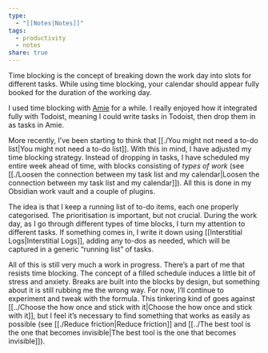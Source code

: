```yaml
---
type:
  - "[[Notes|Notes]]"
tags:
  - productivity
  - notes
share: true
---
```


Time blocking is the concept of breaking down the work day into slots for different tasks. While using time blocking, your calendar should appear fully booked for the duration of the working day.

I used time blocking with [Amie](https://amie.so) for a while. I really enjoyed how it integrated fully with Todoist, meaning I could write tasks in Todoist, then drop them in as tasks in Amie.

More recently, I’ve been starting to think that [[./You might not need a to-do list|You might not need a to-do list]]. With this in mind, I have adjusted my time blocking strategy. Instead of dropping in tasks, I have scheduled my entire week ahead of time, with blocks consisting of _types of work_ (see [[./Loosen the connection between my task list and my calendar|Loosen the connection between my task list and my calendar]]). All this is done in my Obsidian work vault and a couple of plugins.

The idea is that I keep a running list of to-do items, each one properly categorised. The prioritisation is important, but not crucial. During the work day, as I go through different types of time blocks, I turn my attention to different tasks. If something comes in, I write it down using [[Interstitial Logs|Interstitial Logs]], adding any to-dos as needed, which will be captured in a generic “running list” of tasks.

All of this is still very much a work in progress. There’s a part of me that resists time blocking. The concept of a filled schedule induces a little bit of stress and anxiety. Breaks are built into the blocks by design, but something about it is still rubbing me the wrong way. For now, I’ll continue to experiment and tweak with the formula. This tinkering kind of goes against [[../Choose the how once and stick with it|Choose the how once and stick with it]], but I feel it’s necessary to find something that works as easily as possible (see [[./Reduce friction|Reduce friction]] and [[../The best tool is the one that becomes invisible|The best tool is the one that becomes invisible]]).